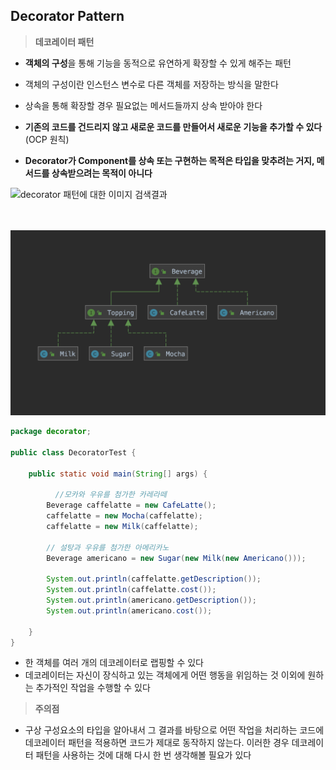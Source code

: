 ## Decorator Pattern



> **데코레이터 패턴**

-  **객체의 구성**을 통해 기능을 동적으로 유연하게 확장할 수 있게 해주는 패턴

  - 객체의 구성이란 인스턴스 변수로 다른 객체를 저장하는 방식을 말한다
  - 상속을 통해 확장할 경우 필요없는 메서드들까지 상속 받아야 한다

- **기존의 코드를 건드리지 않고 새로운 코드를 만들어서 새로운 기능을 추가할 수 있다**(OCP 원칙)

- **Decorator가 Component를 상속 또는 구현하는 목적은 타입을 맞추려는 거지, 메서드를 상속받으려는 목적이 아니다**

  



![decorator 패턴에 대한 이미지 검색결과](https://t1.daumcdn.net/cfile/tistory/2545B4385733308E39)



<br>

<br>

<img src="https://github.com/jayyhkwon/DesignPattern/blob/master/src/main/java/decorator/DecoratorPattern.png"/>



```java
package decorator;

public class DecoratorTest {
    
    public static void main(String[] args) {

	      //모카와 우유를 첨가한 카레라떼
        Beverage caffelatte = new CafeLatte();
        caffelatte = new Mocha(caffelatte);
        caffelatte = new Milk(caffelatte);
				
      	// 설탕과 우유를 첨가한 아메리카노
        Beverage americano = new Sugar(new Milk(new Americano())); 

        System.out.println(caffelatte.getDescription());
        System.out.println(caffelatte.cost());
        System.out.println(americano.getDescription());
        System.out.println(americano.cost());

    }
}

```



- 한 객체를 여러 개의 데코레이터로 랩핑할 수 있다
- 데코레이터는 자신이 장식하고 있는 객체에게 어떤 행동을 위임하는 것 이외에 원하는 추가적인 작업을 수행할 수 있다



> **주의점**

- 구상 구성요소의 타입을 알아내서 그 결과를 바탕으로 어떤 작업을 처리하는 코드에 데코레이터 패턴을 적용하면 코드가 제대로 동작하지 않는다. 이러한 경우 데코레이터 패턴을 사용하는 것에 대해 다시 한 번 생각해볼 필요가 있다

